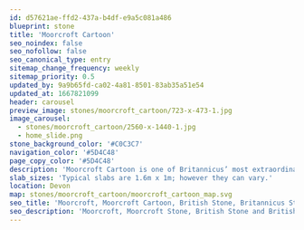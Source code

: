 ```yaml
---
id: d57621ae-ffd2-437a-b4df-e9a5c081a486
blueprint: stone
title: 'Moorcroft Cartoon'
seo_noindex: false
seo_nofollow: false
seo_canonical_type: entry
sitemap_change_frequency: weekly
sitemap_priority: 0.5
updated_by: 9a9b65fd-ca02-4a81-8501-83ab35a51e54
updated_at: 1667821099
header: carousel
preview_image: stones/moorcroft_cartoon/723-x-473-1.jpg
image_carousel:
  - stones/moorcroft_cartoon/2560-x-1440-1.jpg
  - home_slide.png
stone_background_color: '#C0C3C7'
navigation_color: '#5D4C48'
page_copy_color: '#5D4C48'
description: 'Moorcroft Cartoon is one of Britannicus’ most extraordinary stones because of its interesting and nonfigurative patterns. Sourced in Plymouth the stone has significant variations produced by mineral clustering and colouration. Looking like an abstract impressionist painting by Rothko, the slabs have a wonderful combination of daubed blues and greys with contrasting orange and red veins.'
slab_sizes: 'Typical slabs are 1.6m x 1m; however they can vary.'
location: Devon
map: stones/moorcroft_cartoon/moorcroft_cartoon_map.svg
seo_title: 'Moorcroft, Moorcroft Cartoon, British Stone, Britannicus Stone'
seo_description: 'Moorcroft, Moorcroft Stone, British Stone and British marble, Britannicus Stone, The Shining Stones of Britain. British polished stone. Devonshire Stone.'
---
```

